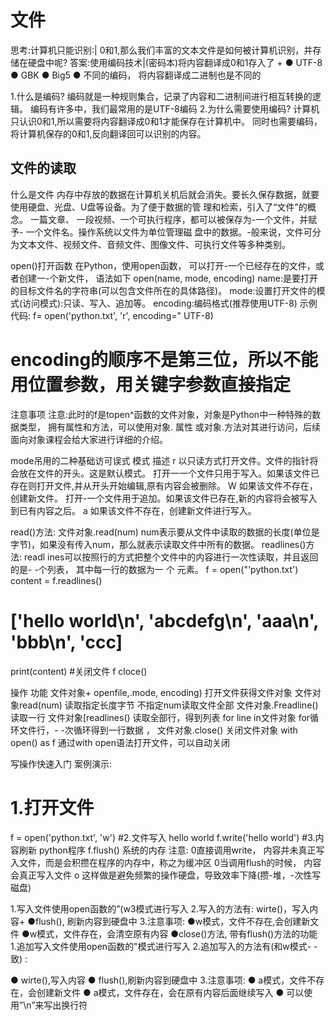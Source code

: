 # 文件
思考:计算机只能识别:| 0和1,那么我们丰富的文本文件是如何被计算机识别，并存储在硬盘中呢?
答案:使用编码技术|(密码本)将内容翻译成0和1存入了
+
●
UTF-8 
●
GBK
●
Big5
●
不同的编码， 将内容翻译成二进制也是不同的

1.什么是编码?
编码就是一种规则集合，记录了内容和二进制间进行相互转换的逻辑。
编码有许多中，我们最常用的是UTF-8编码
2.为什么需要使用编码?
计算机只认识0和1,所以需要将内容翻译成0和1才能保存在计算机中。
同时也需要编码，将计算机保存的0和1,反向翻译回可以识别的内容。

## 文件的读取
什么是文件
内存中存放的数据在计算机关机后就会消失。要长久保存数据，就要使用硬盘、光盘、U盘等设备。为了便于数据的管
理和检索，引入了“文件”的概念。
一篇文章、 一段视频、一个可执行程序，都可以被保存为-一个文件，并赋予- 一个文件名。操作系统以文件为单位管理磁
盘中的数据。-般来说，文件可分为文本文件、视频文件、音频文件、图像文件、可执行文件等多种类别。

open()打开函数
在Python，使用open函数， 可以打开-一个已经存在的文件，或者创建一-个新文件， 语法如下
open(name, mode, encoding)
name:是要打开的目标文件名的字符串(可以包含文件所在的具体路径)。
mode:设置打开文件的模式(访问模式):只读、写入、追加等。
encoding:编码格式(推荐使用UTF-8)
示例代码:
f= open('python.txt', 'r', encoding=" UTF-8)
# encoding的顺序不是第三位，所以不能用位置参数，用关键字参数直接指定
注意事项
注意:此时的f是topen^函数的文件对象，对象是Python中一种特殊的数据类型， 拥有属性和方法，可以使用对象. 属性
或对象.方法对其进行访问，后续面向对象课程会给大家进行详细的介绍。

mode吊用的二种基础访可误式
模式
描述
r
以只读方式打开文件。文件的指针将会放在文件的开头。这是默认模式。
打开一一个文件只用于写入。如果该文件已存在则打开文件,并从开头开始编辑,原有内容会被删除。
W
如果该文件不存在，创建新文件。
打开-一个文件用于追加。如果该文件已存在,新的内容将会被写入到已有内容之后。
a
如果该文件不存在，创建新文件进行写入。

read()方法:
文件对象.read(num)
num表示要从文件中读取的数据的长度(单位是字节)，如果没有传入num，那么就表示读取文件中所有的数据。
readlines()方法:
readl ines可以按照行的方式把整个文件中的内容进行一次性读取，并且返回的是- -个列表， 其中每一行的数据为一 个
元素。
f = open("'python.txt')
content = f.readlines()
# ['hello world\n', 'abcdefg\n', 'aaa\n', 'bbb\n', 'ccc]
print(content)
#关闭文件
f cloce()

操作
功能
文件对象+ openfile,.mode, encoding)
打开文件获得文件对象
文件对象read(num)
读取指定长度字节
不指定num读取文件全部
文件对象.Freadline()
读取一行
文件对象[readlines()
读取全部行，得到列表
for line in文件对象
for循环文件行，- -次循环得到一行数据
， 文件对象.close()
关闭文件对象
with open() as f
通过with open语法打开文件，可以自动关闭

写操作快速入门
案例演示:
# 1.打开文件
f = open('python.txt', 'w')
#2.文件写入
hello world
f.write('hello world')
#3.内容刷新
python程序
f.flush()
系统的内存
注意:
0直接调用write， 内容并未真正写入文件，而是会积攒在程序的内存中，称之为缓冲区
0当调用flush的时候， 内容会真正写入文件
o
这样做是避免频繁的操作硬盘，导致效率下降(攒-堆，-次性写磁盘)

1.写入文件使用open函数的”(w3模式进行写入
2.写入的方法有:
wirte()，写入内容+
●flush(), 刷新内容到硬盘中
3.注意事项:
●w模式，文件不存在,会创建新文件
●w模式，文件存在，会清空原有内容
●close()方法, 带有flush()方法的功能
1.追加写入文件使用open函数的"模式进行写入
2.追加写入的方法有(和w模式- -致) :

●
wirte(),写入内容
●
flush(),刷新内容到硬盘中
3.注意事项:
●
a模式，文件不存在，会创建新文件
●
a模式，文件存在，会在原有内容后面继续写入
●
可以使用”\n”来写出换行符

